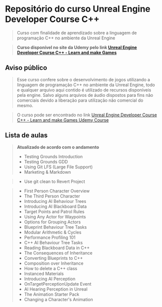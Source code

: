 ﻿# Repositório do curso Unreal Engine Developer Course C++
> Curso com finalidade de aprendizado sobre a linguagem de programação C++ no ambiente da Unreal Engine<br>

> **Curso disponível no site da Udemy pelo link [Unreal Engine Developer Course C++ - Learn and make Games](https://www.udemy.com/unrealcourse)**



## Aviso público
> Esse curso confere sobre o desenvolvimento de jogos utilizando a linguagem de programação C++ no ambiente da Unreal Engine, todo e qualquer arquivo aqui contido é utilizado de recursos disponíveis pela engine. Salvo alguns arquivos de áudio dispostos para fins não comerciais devido a liberação para utilização não comercial do mesmo.<br>

> O curso pode ser encontrado no link [Unreal Engine Developer Course C++ - Learn and make Games Udemy Course](https://www.udemy.com/unrealcourse)



## Lista de aulas

> **Atualizado de acordo com o andamento**
> * Testing Grounds Introduction
> * Testing Grounds GDD
> * Using Git LFS (Large File Support)
> * Marketing & Markdown

> * Use git clean to Revert Project

> * First Person Character Overview
> * The Third Person Character
> * Introducing AI Behaviour Trees
> * Introducing AI Blackboard Data
> * Target Points and Patrol Rules
> * Using Any Actor for Waypoints
> * Options for Grouping Actors
> * Blueprint Behaviour Tree Tasks
> * Modular Arithmetic & Cycles
> * Performance Profiling 101
> * C++ AI Behaviour Tree Tasks
> * Reading Blackboard Data in C++
> * The Consequences of Inheritance
> * Converting Blueprints to C++
> * Composition over Inheritance
> * How to delete a C++ class
> * Instanced Materials
> * Introducing AI Perception
> * OnTargetPerceptionUpdate Event
> * AI Hearing Perception in Unreal
> * The Animation Starter Pack
> * Changing a Character's Animation